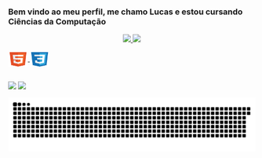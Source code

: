 ### Bem vindo ao meu perfil, me chamo Lucas e estou cursando Ciências da Computação


<div align="center">
  <a href="https://github.com/LucasAvesRodrigues"> 
  <img width="45%" src="https://github-readme-stats-srhenry.vercel.app/api?username=LucasAlvesRodrigues&show_icons=true&theme=dracula&include_all_commits=true&count_private=true"/>
  <img width="45%" src="https://github-readme-stats-srhenry.vercel.app/api/top-langs/?username=LucasAlvesRodrigues&layout=compact&langs_count=7&theme=dracula"/>
</div>
  
 <div style="display: inline_block"><br>
   <img align="center" alt="Rafa-HTML" height="30" width="40" src="https://raw.githubusercontent.com/devicons/devicon/master/icons/html5/html5-original.svg">
   <img align="center" alt="Rafa-CSS" height="30" width="40" src="https://raw.githubusercontent.com/devicons/devicon/master/icons/css3/css3-original.svg">
 </div>
  
  ##
 
<div>
  
 <a href="https://www.instagram.com/lucas.alves20" target="_blank"><img src="https://img.shields.io/badge/-Instagram-%23E4405F?style=for-the-badge&logo=instagram&logoColor=white" target="_blank"></a>
 <a href="https://open.spotify.com/user/lcsavs2015" taget="_blank"><img src="https://img.shields.io/badge/Spotify-1ED760?&style=for-the-badge&logo=spotify&logoColor=white" target="_blank"></a> 
</div>  

  
![Snake animation](https://github.com/LucasAlvesRodrigues/LucasAlvesRodrigues/blob/output/github-contribution-grid-snake.svg) 
  
